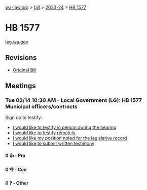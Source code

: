 [wa-law.org](/) > [bill](/bill/) > [2023-24](/bill/2023-24/) > [HB 1577](/bill/2023-24/hb/1577/)

# HB 1577
[leg.wa.gov](https://app.leg.wa.gov/billsummary?BillNumber=1577&Year=2023&Initiative=false)

## Revisions
* [Original Bill](1/)

## Meetings
### Tue 02/14 10:30 AM - Local Government (LG): HB 1577 Municipal officers/contracts
Sign up to testify:
* [I would like to testify in person during the hearing](https://app.leg.wa.gov/csi/Testifier/Add?chamber=House&mId=30761&aId=151494&caId=21434&tId=1)
* [I would like to testify remotely](https://app.leg.wa.gov/csi/Testifier/Add?chamber=House&mId=30761&aId=151494&caId=21434&tId=2)
* [I would like my position noted for the legislative record](https://app.leg.wa.gov/csi/Testifier/Add?chamber=House&mId=30761&aId=151494&caId=21434&tId=3)
* [I would like to submit written testimony](https://app.leg.wa.gov/csi/Testifier/Add?chamber=House&mId=30761&aId=151494&caId=21434&tId=4)

#### 0 👍 - Pro

#### 0 👎 - Con

#### 0 ❓ - Other
